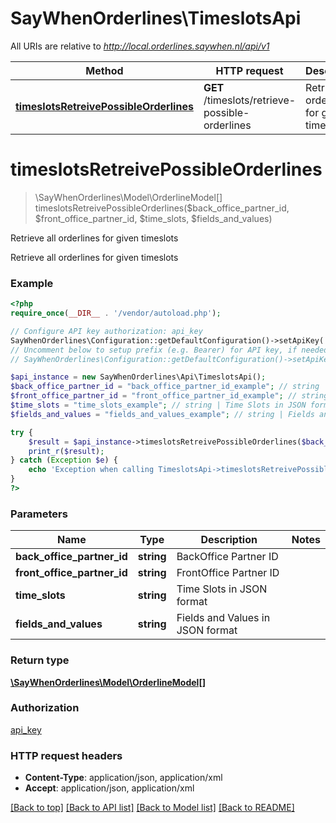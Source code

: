 # SayWhenOrderlines\TimeslotsApi

All URIs are relative to *http://local.orderlines.saywhen.nl/api/v1*

Method | HTTP request | Description
------------- | ------------- | -------------
[**timeslotsRetreivePossibleOrderlines**](TimeslotsApi.md#timeslotsRetreivePossibleOrderlines) | **GET** /timeslots/retrieve-possible-orderlines | Retrieve all orderlines for given timeslots


# **timeslotsRetreivePossibleOrderlines**
> \SayWhenOrderlines\Model\OrderlineModel[] timeslotsRetreivePossibleOrderlines($back_office_partner_id, $front_office_partner_id, $time_slots, $fields_and_values)

Retrieve all orderlines for given timeslots

Retrieve all orderlines for given timeslots

### Example
```php
<?php
require_once(__DIR__ . '/vendor/autoload.php');

// Configure API key authorization: api_key
SayWhenOrderlines\Configuration::getDefaultConfiguration()->setApiKey('ApiKey', 'YOUR_API_KEY');
// Uncomment below to setup prefix (e.g. Bearer) for API key, if needed
// SayWhenOrderlines\Configuration::getDefaultConfiguration()->setApiKeyPrefix('ApiKey', 'Bearer');

$api_instance = new SayWhenOrderlines\Api\TimeslotsApi();
$back_office_partner_id = "back_office_partner_id_example"; // string | BackOffice Partner ID
$front_office_partner_id = "front_office_partner_id_example"; // string | FrontOffice Partner ID
$time_slots = "time_slots_example"; // string | Time Slots in JSON format
$fields_and_values = "fields_and_values_example"; // string | Fields and Values in JSON format

try {
    $result = $api_instance->timeslotsRetreivePossibleOrderlines($back_office_partner_id, $front_office_partner_id, $time_slots, $fields_and_values);
    print_r($result);
} catch (Exception $e) {
    echo 'Exception when calling TimeslotsApi->timeslotsRetreivePossibleOrderlines: ', $e->getMessage(), PHP_EOL;
}
?>
```

### Parameters

Name | Type | Description  | Notes
------------- | ------------- | ------------- | -------------
 **back_office_partner_id** | **string**| BackOffice Partner ID |
 **front_office_partner_id** | **string**| FrontOffice Partner ID |
 **time_slots** | **string**| Time Slots in JSON format |
 **fields_and_values** | **string**| Fields and Values in JSON format |

### Return type

[**\SayWhenOrderlines\Model\OrderlineModel[]**](../Model/OrderlineModel.md)

### Authorization

[api_key](../../README.md#api_key)

### HTTP request headers

 - **Content-Type**: application/json, application/xml
 - **Accept**: application/json, application/xml

[[Back to top]](#) [[Back to API list]](../../README.md#documentation-for-api-endpoints) [[Back to Model list]](../../README.md#documentation-for-models) [[Back to README]](../../README.md)

